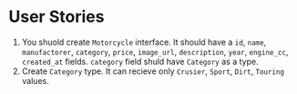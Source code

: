 # User Stories

1. You shuold create `Motorcycle` interface.
It should have a `id`, `name`, `manufactorer`, `category`, `price`, `image_url`, `description`, `year`, `engine_cc`, `created_at`  fields. 
`category` field shuld have `Category` as a type. 
2. Create `Category` type. It can recieve only `Crusier`, `Sport`, `Dirt`, `Touring` values. 